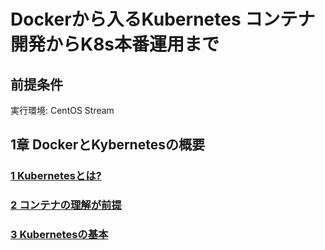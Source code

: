 # Dockerから入るKubernetes コンテナ開発からK8s本番運用まで
## 前提条件
実行環境: CentOS Stream

## 1章 DockerとKybernetesの概要
### [1 Kubernetesとは?]()
### [2 コンテナの理解が前提]()
### [3 Kubernetesの基本]()
